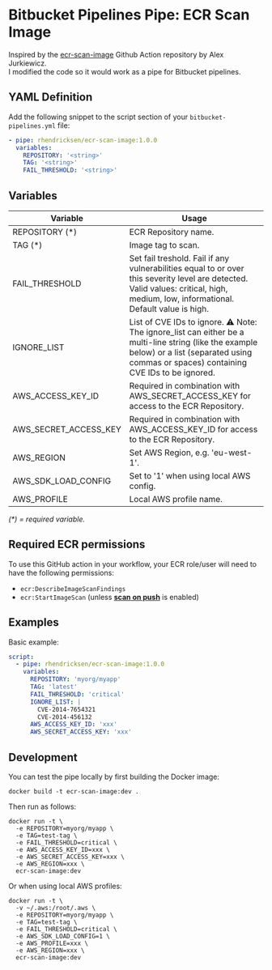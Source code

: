 # Bitbucket Pipelines Pipe: ECR Scan Image

Inspired by the [ecr-scan-image](https://github.com/alexjurkiewicz/ecr-scan-image) Github Action repository by Alex Jurkiewicz.  
I modified the code so it would work as a pipe for Bitbucket pipelines.

## YAML Definition

Add the following snippet to the script section of your `bitbucket-pipelines.yml` file:

```yaml
- pipe: rhendricksen/ecr-scan-image:1.0.0
  variables:
    REPOSITORY: '<string>'
    TAG: '<string>'
    FAIL_THRESHOLD: '<string>'
```

## Variables

| Variable              | Usage                                                       |
| --------------------- | ----------------------------------------------------------- |
| REPOSITORY (*)        | ECR Repository name.  |
| TAG (*)               | Image tag to scan. |
| FAIL_THRESHOLD        | Set fail treshold. Fail if any vulnerabilities equal to or over this severity level are detected. Valid values: critical, high, medium, low, informational. Default value is high. | 
| IGNORE_LIST           | List of CVE IDs to ignore.  ⚠️ Note: The ignore_list can either be a multi-line string (like the example below) or a list (separated using commas or spaces) containing CVE IDs to be ignored. | 
| AWS_ACCESS_KEY_ID     | Required in combination with AWS_SECRET_ACCESS_KEY for access to the ECR Repository. | 
| AWS_SECRET_ACCESS_KEY | Required in combination with AWS_ACCESS_KEY_ID for access to the ECR Repository. | 
| AWS_REGION            | Set AWS Region, e.g. 'eu-west-1'. | 
| AWS_SDK_LOAD_CONFIG   | Set to '1' when using local AWS config. | 
| AWS_PROFILE           | Local AWS profile name. | 

_(*) = required variable._

## Required ECR permissions

To use this GitHub action in your workflow, your ECR role/user will need to have the following permissions:
- `ecr:DescribeImageScanFindings`
- `ecr:StartImageScan` (unless [**scan on push**](https://docs.aws.amazon.com/AmazonECR/latest/userguide/image-scanning.html#scanning-repository) is enabled)

## Examples

Basic example:

```yaml
script:
  - pipe: rhendricksen/ecr-scan-image:1.0.0
    variables:
      REPOSITORY: 'myorg/myapp'
      TAG: 'latest'
      FAIL_THRESHOLD: 'critical'
      IGNORE_LIST: |
        CVE-2014-7654321
        CVE-2014-456132
      AWS_ACCESS_KEY_ID: 'xxx'
      AWS_SECRET_ACCESS_KEY: 'xxx'
```

## Development
You can test the pipe locally by first building the Docker image:
```
docker build -t ecr-scan-image:dev .
```

Then run as follows:
```
docker run -t \
  -e REPOSITORY=myorg/myapp \
  -e TAG=test-tag \
  -e FAIL_THRESHOLD=critical \
  -e AWS_ACCESS_KEY_ID=xxx \
  -e AWS_SECRET_ACCESS_KEY=xxx \
  -e AWS_REGION=xxx \
  ecr-scan-image:dev
```

Or when using local AWS profiles:
```
docker run -t \
  -v ~/.aws:/root/.aws \
  -e REPOSITORY=myorg/myapp \
  -e TAG=test-tag \
  -e FAIL_THRESHOLD=critical \
  -e AWS_SDK_LOAD_CONFIG=1 \
  -e AWS_PROFILE=xxx \
  -e AWS_REGION=xxx \
  ecr-scan-image:dev
```
